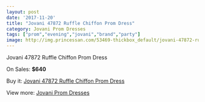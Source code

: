 ```yaml
---
layout: post
date: '2017-11-20'
title: "Jovani 47872 Ruffle Chiffon Prom Dress"
category: Jovani Prom Dresses
tags: ["prom","evening","jovani","brand","party"]
image: http://img.princessan.com/53469-thickbox_default/jovani-47872-ruffle-chiffon-prom-dress.jpg
---
```

Jovani 47872 Ruffle Chiffon Prom Dress

On Sales: **$640**
<a href="https://www.princessan.com/en/jovani-prom-dresses/24067-jovani-47872-ruffle-chiffon-prom-dress.html"><amp-img layout="responsive" width="600" height="600" src="//img.princessan.com/53469-thickbox_default/jovani-47872-ruffle-chiffon-prom-dress.jpg" alt="Jovani 47872 Ruffle Chiffon Prom Dress 0" /></a>
<a href="https://www.princessan.com/en/jovani-prom-dresses/24067-jovani-47872-ruffle-chiffon-prom-dress.html"><amp-img layout="responsive" width="600" height="600" src="//img.princessan.com/53470-thickbox_default/jovani-47872-ruffle-chiffon-prom-dress.jpg" alt="Jovani 47872 Ruffle Chiffon Prom Dress 1" /></a>

Buy it: [Jovani 47872 Ruffle Chiffon Prom Dress](https://www.princessan.com/en/jovani-prom-dresses/24067-jovani-47872-ruffle-chiffon-prom-dress.html "Jovani 47872 Ruffle Chiffon Prom Dress")

View more: [Jovani Prom Dresses](https://www.princessan.com/en/207-jovani-prom-dresses "Jovani Prom Dresses")